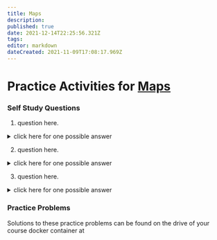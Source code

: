 ```yaml
---
title: Maps
description: 
published: true
date: 2021-12-14T22:25:56.321Z
tags: 
editor: markdown
dateCreated: 2021-11-09T17:08:17.969Z
---
```


# Practice Activities for [Maps](functionalProgramming/functionalMaps)

### Self Study Questions
1. question here.
<details>
<summary>click here for one possible answer</summary>
  
`answer here`
`second line if needed`
</details>

2. question here.
<details>
<summary>click here for one possible answer</summary>
  
`answer here`
`second line if needed`
</details>

3. question here.
<details>
<summary>click here for one possible answer</summary>
  
`answer here`
`second line if needed`
</details>


### Practice Problems

Solutions to these practice problems can be found on the drive of your course docker container at 